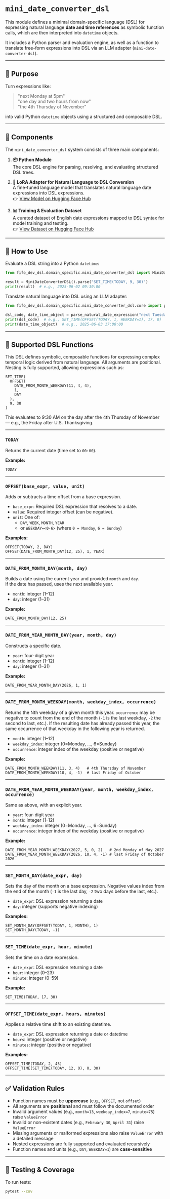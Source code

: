 # `mini_date_converter_dsl`

This module defines a minimal domain-specific language (DSL) for expressing natural language **date and time references** as symbolic function calls, which are then interpreted into `datetime` objects.

It includes a Python parser and evaluation engine, as well as a function to translate free-form expressions into DSL via an LLM adapter (`mini-date-converter-dsl`).

---

## 🧠 Purpose

Turn expressions like:

> "next Monday at 5pm"  
> "one day and two hours from now"  
> "the 4th Thursday of November"

into valid Python `datetime` objects using a structured and composable DSL.

---

## 🧩 Components

The `mini_date_converter_dsl` system consists of three main components:

1. **📦 Python Module**  
   The core DSL engine for parsing, resolving, and evaluating structured DSL trees.

2. **🧠 LoRA Adapter for Natural Language to DSL Conversion**  
   A fine-tuned language model that translates natural language date expressions into DSL expressions.  
   👉 [View Model on Hugging Face Hub](https://huggingface.co/a6188466/mini-date-converter-dsl-adapter)

3. **📊 Training & Evaluation Dataset**  
   A curated dataset of English date expressions mapped to DSL syntax for model training and testing.  
   👉 [View Dataset on Hugging Face Hub](https://huggingface.co/datasets/a6188466/mini-date-converter-dsl-dataset)

---

## 🚀 How to Use

Evaluate a DSL string into a Python `datetime`:

```python
from fifo_dev_dsl.domain_specific.mini_date_converter_dsl import MiniDateConverterDSL

result = MiniDateConverterDSL().parse("SET_TIME(TODAY, 9, 30)")
print(result)  # e.g., 2025-06-02 09:30:00
```

Translate natural language into DSL using an LLM adapter:

```python
from fifo_dev_dsl.domain_specific.mini_date_converter_dsl.core import parse_natural_date_expression

dsl_code, date_time_object = parse_natural_date_expression("next Tuesday at 5pm", model="phi")
print(dsl_code)  # e.g., SET_TIME(OFFSET(TODAY, 1, WEEKDAY=1), 17, 0)
print(date_time_object)  # e.g., 2025-06-03 17:00:00
```

---

## 📘 Supported DSL Functions

This DSL defines symbolic, composable functions for expressing complex temporal logic derived from natural language. All arguments are positional. Nesting is fully supported, allowing expressions such as:

```dsl
SET_TIME(
  OFFSET(
    DATE_FROM_MONTH_WEEKDAY(11, 4, 4),
    1,
    DAY
  ),
  9, 30
)
```

This evaluates to 9:30 AM on the day after the 4th Thursday of November — e.g., the Friday after U.S. Thanksgiving.

---

### `TODAY`

Returns the current date (time set to `00:00`).

**Example:**

```dsl
TODAY
```

---

### `OFFSET(base_expr, value, unit)`

Adds or subtracts a time offset from a base expression.

- `base_expr`: Required DSL expression that resolves to a date.
- `value`: Required integer offset (can be negative).
- `unit`: One of:
  - `DAY`, `WEEK`, `MONTH`, `YEAR`
  - or `WEEKDAY=<0-6>` (where `0 = Monday`, `6 = Sunday`)

**Examples:**

```dsl
OFFSET(TODAY, 2, DAY)
OFFSET(DATE_FROM_MONTH_DAY(12, 25), 1, YEAR)
```

---

### `DATE_FROM_MONTH_DAY(month, day)`

Builds a date using the current year and provided `month` and `day`.  
If the date has passed, uses the next available year.

- `month`: integer (1–12)
- `day`: integer (1–31)

**Example:**

```dsl
DATE_FROM_MONTH_DAY(12, 25)
```

---

### `DATE_FROM_YEAR_MONTH_DAY(year, month, day)`

Constructs a specific date.

- `year`: four-digit year
- `month`: integer (1–12)
- `day`: integer (1–31)

**Example:**

```dsl
DATE_FROM_YEAR_MONTH_DAY(2026, 1, 1)
```

---

### `DATE_FROM_MONTH_WEEKDAY(month, weekday_index, occurrence)`

Returns the Nth weekday of a given month this year. `occurrence` may be
negative to count from the end of the month (`-1` is the last weekday,
`-2` the second to last, etc.). If the resulting date has already
passed this year, the same occurrence of that weekday in the following
year is returned.

- `month`: integer (1–12)
- `weekday_index`: integer (0=Monday, ..., 6=Sunday)
- `occurrence`: integer index of the weekday (positive or negative)

**Example:**

```dsl
DATE_FROM_MONTH_WEEKDAY(11, 3, 4)   # 4th Thursday of November
DATE_FROM_MONTH_WEEKDAY(10, 4, -1)  # last Friday of October
```

---

### `DATE_FROM_YEAR_MONTH_WEEKDAY(year, month, weekday_index, occurrence)`

Same as above, with an explicit year.

- `year`: four-digit year
- `month`: integer (1–12)
- `weekday_index`: integer (0=Monday, ..., 6=Sunday)
- `occurrence`: integer index of the weekday (positive or negative)

**Example:**

```dsl
DATE_FROM_YEAR_MONTH_WEEKDAY(2027, 5, 0, 2)   # 2nd Monday of May 2027
DATE_FROM_YEAR_MONTH_WEEKDAY(2026, 10, 4, -1) # last Friday of October 2026
```

---

### `SET_MONTH_DAY(date_expr, day)`

Sets the day of the month on a base expression. Negative values index from the
end of the month (`-1` is the last day, `-2` two days before the last, etc.).

- `date_expr`: DSL expression returning a date
- `day`: integer (supports negative indexing)

**Examples:**

```dsl
SET_MONTH_DAY(OFFSET(TODAY, 1, MONTH), 1)
SET_MONTH_DAY(TODAY, -1)
```

---

### `SET_TIME(date_expr, hour, minute)`

Sets the time on a date expression.

- `date_expr`: DSL expression returning a date
- `hour`: integer (0–23)
- `minute`: integer (0–59)

**Example:**

```dsl
SET_TIME(TODAY, 17, 30)
```

---

### `OFFSET_TIME(date_expr, hours, minutes)`

Applies a relative time shift to an existing datetime.

- `date_expr`: DSL expression returning a date or datetime
- `hours`: integer (positive or negative)
- `minutes`: integer (positive or negative)

**Examples:**

```dsl
OFFSET_TIME(TODAY, 2, 45)
OFFSET_TIME(SET_TIME(TODAY, 12, 0), 0, 30)
```

---

## ✅ Validation Rules

- Function names must be **uppercase** (e.g., `OFFSET`, not `offset`)
- All arguments are **positional** and must follow the documented order
- Invalid argument values (e.g., `month=13`, `weekday_index=7`, `minute=75`) raise `ValueError`
- Invalid or non-existent dates (e.g., `February 30`, `April 31`) raise `ValueError`
- Missing arguments or malformed expressions also raise `ValueError` with a detailed message
- Nested expressions are fully supported and evaluated recursively
- Function names and units (e.g., `DAY`, `WEEKDAY=1`) are **case-sensitive**

---

## 🧪 Testing & Coverage

To run tests:

```bash
pytest --cov
```
